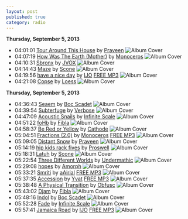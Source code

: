```yaml
---
layout: post
published: true
category: radio
---
```


**Thursday, September  5, 2013**

*   04:01:01
    [Tour Around This House](http://goo.gl/04LHi4)
    by [Praveen](http://www.last.fm/music/Praveen)
    ![Album Cover](http://userserve-ak.last.fm/serve/174s/71217116.jpg "Expanse At Low Levels")
*   04:07:19
    [How Was The Earth (Mother)](http://goo.gl/i1MsV3)
    by [Monoceros](http://www.last.fm/music/Monoceros)
    ![Album Cover](http://userserve-ak.last.fm/serve/174s/42287791.jpg "Intelligent Toys 5 (Sutemos023)")
*   04:10:31
    [Sbronx](http://goo.gl/hpqIaK)
    by [JVOX](http://www.last.fm/music/JVOX)
    ![Album Cover](http://userserve-ak.last.fm/serve/174s/27049543.jpg "Qed")
*   04:14:43
    [Maze](http://goo.gl/J27LVe)
    by [Scone](http://www.last.fm/music/Scone)
    ![Album Cover](http://userserve-ak.last.fm/serve/174s/88240395.png "Maze")
*   04:19:56
    [have a nice day](http://goo.gl/ud5n0w)
    by [IJO](http://www.last.fm/music/IJO) [FREE MP3](http://goo.gl/EC7cuC)
    ![Album Cover](http://cdn.last.fm/flatness/catalogue/noimage/2/default_album_medium.png "Computer Pop EP (Sutemos013)")
*   04:21:08
    [Copse](http://goo.gl/mxTcPT)
    by [Loess](http://www.last.fm/music/Loess)
    ![Album Cover](http://userserve-ak.last.fm/serve/174s/3846903.jpg "Wind And Water")


**Thursday, September  5, 2013**

*   04:36:43
    [Seaem](http://goo.gl/yc5FbX)
    by [Boc Scadet](http://www.last.fm/music/Boc+Scadet)
    ![Album Cover](http://userserve-ak.last.fm/serve/174s/44064909.jpg "Temporary Oceans")
*   04:39:54
    [Subterfuge](http://goo.gl/LIA1Gb)
    by [Verbose](http://www.last.fm/music/Verbose)
    ![Album Cover](http://userserve-ak.last.fm/serve/174s/10296611.jpg "Wonder")
*   04:47:09
    [Acoustic Snails](http://goo.gl/A8nLAQ)
    by [Infinite Scale](http://www.last.fm/music/Infinite+Scale)
    ![Album Cover](http://userserve-ak.last.fm/serve/174s/18259287.jpg "Sound Sensor")
*   04:51:22
    [foHb](http://goo.gl/9Ds0Ns)
    by [Fibla](http://www.last.fm/music/Fibla)
    ![Album Cover](http://userserve-ak.last.fm/serve/174s/10173097.jpg "Expanding 7''")
*   04:58:37
    [Be Red or Yellow](http://goo.gl/FLqEdD)
    by [Cathode](http://www.last.fm/music/Cathode)
    ![Album Cover](http://userserve-ak.last.fm/serve/174s/16432517.jpg "Special Measures")
*   05:04:51
    [Fractions (2.0)](http://goo.gl/QdDi1Y)
    by [Monoceros](http://www.last.fm/music/Monoceros) [FREE MP3](http://goo.gl/2pnCSg)
    ![Album Cover](http://userserve-ak.last.fm/serve/174s/11191007.jpg "Imaginary_EP")
*   05:09:05
    [Distant Snow](http://goo.gl/wYhtuw)
    by [Praveen](http://www.last.fm/music/Praveen)
    ![Album Cover](http://userserve-ak.last.fm/serve/174s/71217116.jpg "Expanse At Low Levels")
*   05:14:19
    [hip kids rack fives](http://goo.gl/FiWuzb)
    by [Proswell](http://www.last.fm/music/Proswell)
    ![Album Cover](http://userserve-ak.last.fm/serve/174s/8712339.jpg "Konami")
*   05:18:31
    [Latuh](http://goo.gl/mBwZgZ)
    by [Scone](http://www.last.fm/music/Scone)
    ![Album Cover](http://userserve-ak.last.fm/serve/174s/88246765.png "Est")
*   05:22:54
    [Three Different Worlds](http://goo.gl/cwpKKm)
    by [Undermathic](http://www.last.fm/music/Undermathic)
    ![Album Cover](http://userserve-ak.last.fm/serve/174s/86992489.jpg "Indistinct Face")
*   05:29:08
    [hopes](http://goo.gl/VDKAfG)
    by [Amorph](http://www.last.fm/music/Amorph)
    ![Album Cover](http://userserve-ak.last.fm/serve/174s/50315549.jpg "aléas")
*   05:33:21
    [Smriti](http://goo.gl/whfvvx)
    by [aAirial](http://www.last.fm/music/aAirial) [FREE MP3](http://goo.gl/XoKVXQ)
    ![Album Cover](http://userserve-ak.last.fm/serve/174s/85755139.jpg "Emotions are desert islands")
*   05:37:35
    [Accession](http://goo.gl/XUhcgQ)
    by [Yvat](http://www.last.fm/music/Yvat) [FREE MP3](http://goo.gl/2QEpP8)
    ![Album Cover](http://userserve-ak.last.fm/serve/174s/86734895.jpg "Circuits Imprimés vol. 03")
*   05:38:48
    [A Physical Transition](http://goo.gl/Tvq9Cq)
    by [Obfusc](http://www.last.fm/music/Obfusc)
    ![Album Cover](http://userserve-ak.last.fm/serve/174s/32958427.jpg "Cities Of Cedar")
*   05:43:02
    [Djam](http://goo.gl/7qXurk)
    by [Fibla](http://www.last.fm/music/Fibla)
    ![Album Cover](http://cdn.last.fm/flatness/catalogue/noimage/2/default_album_medium.png "Music volume one")
*   05:48:16
    [Indol](http://goo.gl/Zo5Skt)
    by [Boc Scadet](http://www.last.fm/music/Boc+Scadet)
    ![Album Cover](http://userserve-ak.last.fm/serve/174s/44064909.jpg "Temporary Oceans")
*   05:52:28
    [Fade](http://goo.gl/PLRpKo)
    by [Infinite Scale](http://www.last.fm/music/Infinite+Scale)
    ![Album Cover](http://userserve-ak.last.fm/serve/174s/18259287.jpg "Sound Sensor")
*   05:57:41
    [Jamaica Road](http://goo.gl/zf1l2h)
    by [IJO](http://www.last.fm/music/IJO) [FREE MP3](http://goo.gl/yxL3do)
    ![Album Cover](http://userserve-ak.last.fm/serve/174s/38750305.jpg "Selektida (Sutemos026)")
